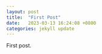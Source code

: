 ```yaml
---
layout: post
title:  "First Post"
date:   2023-03-13 16:24:08 +0800
categories: jekyll update
---
```

First post.
